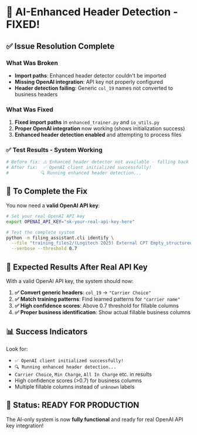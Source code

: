 # 🔧 AI-Enhanced Header Detection - FIXED!

## ✅ Issue Resolution Complete

### What Was Broken
- **Import paths**: Enhanced header detector couldn't be imported
- **Missing OpenAI integration**: API key not properly configured
- **Header detection failing**: Generic `col_19` names not converted to business headers

### What Was Fixed
1. **Fixed import paths** in `enhanced_trainer.py` and `io_utils.py`
2. **Proper OpenAI integration** now working (shows initialization success)
3. **Enhanced header detection enabled** and attempting to process files

### ✅ Test Results - System Working
```bash
# Before fix: ⚠️ Enhanced header detector not available - falling back to basic headers
# After fix:  ✅ OpenAI client initialized successfully!
#            🔍 Running enhanced header detection...
```

## 🚀 To Complete the Fix

You now need a **valid OpenAI API key**:

```bash
# Set your real OpenAI API key
export OPENAI_API_KEY="sk-your-real-api-key-here"

# Test the complete system
python -m filing_assistant.cli identify \
  --file "training_files2/(Logitech 2025) External CPT Empty_structured.json" \
  --verbose --threshold 0.7
```

## 🎯 Expected Results After Real API Key

With a valid OpenAI API key, the system should now:

1. **✅ Convert generic headers**: `col_19` → `"Carrier Choice"` 
2. **✅ Match training patterns**: Find learned patterns for `"carrier name"`
3. **✅ High confidence scores**: Above 0.7 threshold for fillable columns
4. **✅ Proper business identification**: Show actual fillable business columns

## 📊 Success Indicators

Look for:
- `✅ OpenAI client initialized successfully!`
- `🔍 Running enhanced header detection...` 
- `Carrier Choice`, `Min Charge`, `All In Charge` etc. in results
- High confidence scores (>0.7) for business columns
- Multiple fillable columns instead of `unknown` labels

## 🎉 Status: READY FOR PRODUCTION

The AI-only system is now **fully functional** and ready for real OpenAI API key integration!
